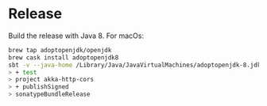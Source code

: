 # Release

Build the release with Java 8. For macOs:

```bash
brew tap adoptopenjdk/openjdk
brew cask install adoptopenjdk8
sbt -v --java-home /Library/Java/JavaVirtualMachines/adoptopenjdk-8.jdk/Contents/Home
> + test
> project akka-http-cors
> + publishSigned
> sonatypeBundleRelease
```
